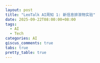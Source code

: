 ```yaml
---
layout: post
title: "LeoTalk AI周知 1: 新信息排泄物实验"
date: 2025-09-22T08:00:00+08:00
tags:
  - AI
  - Tech
categories: AI
giscus_comments: true
tabs: true
pretty_table: true
---
```

